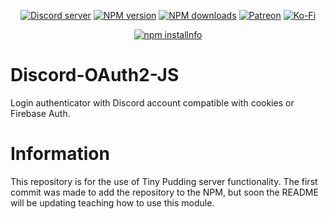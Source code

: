 <div align="center">
<p>
    <a href="https://discord.gg/TgHdvJd"><img src="https://img.shields.io/discord/413193536188579841?color=7289da&logo=discord&logoColor=white" alt="Discord server" /></a>
    <a href="https://www.npmjs.com/package/@tinypudding/discord-oauth2"><img src="https://img.shields.io/npm/v/@tinypudding/discord-oauth2.svg?maxAge=3600" alt="NPM version" /></a>
    <a href="https://www.npmjs.com/package/@tinypudding/discord-oauth2"><img src="https://img.shields.io/npm/dt/@tinypudding/discord-oauth2.svg?maxAge=3600" alt="NPM downloads" /></a>
    <a href="https://www.patreon.com/JasminDreasond"><img src="https://img.shields.io/badge/donate-patreon-F96854.svg?logo=patreon" alt="Patreon" /></a>
    <a href="https://ko-fi.com/jasmindreasond"><img src="https://img.shields.io/badge/donate-ko%20fi-29ABE0.svg?logo=ko-fi" alt="Ko-Fi" /></a>
</p>
<p>
    <a href="https://nodei.co/npm/@tinypudding/discord-oauth2/"><img src="https://nodei.co/npm/@tinypudding/discord-oauth2.png?downloads=true&stars=true" alt="npm installnfo" /></a>
</p>
</div>

# Discord-OAuth2-JS
Login authenticator with Discord account compatible with cookies or Firebase Auth.

# Information
This repository is for the use of Tiny Pudding server functionality. The first commit was made to add the repository to the NPM, but soon the README will be updating teaching how to use this module.

